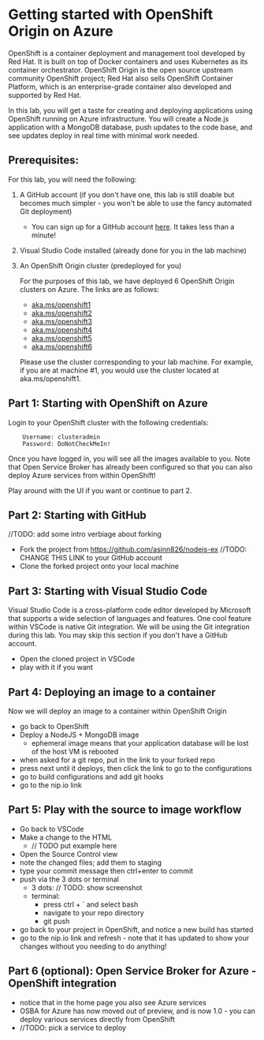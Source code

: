 # Getting started with OpenShift Origin on Azure

OpenShift is a container deployment and management tool developed by Red Hat. It is built on top of Docker containers and uses Kubernetes as its container orchestrator. OpenShift Origin is the open source upstream community OpenShift project; Red Hat also sells OpenShift Container Platform, which is an enterprise-grade container also developed and supported by Red Hat.

In this lab, you will get a taste for creating and deploying applications using OpenShift running on Azure infrastructure. You will create a Node.js application with a MongoDB database, push updates to the code base, and see updates deploy in real time with minimal work needed.

## Prerequisites:
For this lab, you will need the following:
1. A GitHub account (if you don't have one, this lab is still doable but becomes much simpler - you won't be able to use the fancy automated Git deployment)
    - You can sign up for a GitHub account [here](https://github.com/join). It takes less than a minute!
1. Visual Studio Code installed (already done for you in the lab machine)
1. An OpenShift Origin cluster (predeployed for you)

    For the purposes of this lab, we have deployed 6 OpenShift Origin clusters on Azure. The links are as follows:
    - [aka.ms/openshift1](https://aka.ms/openshift1)
    - [aka.ms/openshift2](https://aka.ms/openshift2)
    - [aka.ms/openshift3](https://aka.ms/openshift3)
    - [aka.ms/openshift4](https://aka.ms/openshift4)
    - [aka.ms/openshift5](https://aka.ms/openshift5)
    - [aka.ms/openshift6](https://aka.ms/openshift6)

    Please use the cluster corresponding to your lab machine. For example, if you are at machine #1, you would use the cluster located at aka.ms/openshift1.

## Part 1: Starting with OpenShift on Azure
Login to your OpenShift cluster with the following credentials:

        Username: clusteradmin
        Password: DoNotCheckMeIn!

Once you have logged in, you will see all the images available to you. Note that Open Service Broker has already been configured so that you can also deploy Azure services from within OpenShift!

Play around with the UI if you want or continue to part 2.

## Part 2: Starting with GitHub
//TODO: add some intro verbiage about forking

- Fork the project from https://github.com/asinn826/nodejs-ex //TODO: CHANGE THIS LINK to your GitHub account
- Clone the forked project onto your local machine

## Part 3: Starting with Visual Studio Code
Visual Studio Code is a cross-platform code editor developed by Microsoft that supports a wide selection of languages and features. One cool feature within VSCode is native Git integration. We will be using the Git integration during this lab. You may skip this section if you don't have a GitHub account.

- Open the cloned project in VSCode
- play with it if you want

## Part 4: Deploying an image to a container
Now we will deploy an image to a container within OpenShift Origin
- go back to OpenShift
- Deploy a NodeJS + MongoDB image
    - ephemeral image means that your application database will be lost of the host VM is rebooted
- when asked for a git repo, put in the link to your forked repo
- press next until it deploys, then click the link to go to the configurations
- go to build configurations and add git hooks
- go to the nip.io link

## Part 5: Play with the source to image workflow
- Go back to VSCode
- Make a change to the HTML
    * // TODO put example here
- Open the Source Control view
- note the changed files; add them to staging
- type your commit message then ctrl+enter to commit
- push via the 3 dots or terminal
    - 3 dots: // TODO: show screenshot
    - terminal: 
        - press ctrl + ` and select bash
        - navigate to your repo directory
        - git push
- go back to your project in OpenShift, and notice a new build has started
- go to the nip.io link and refresh - note that it has updated to show your changes without you needing to do anything!

## Part 6 (optional): Open Service Broker for Azure - OpenShift integration
- notice that in the home page you also see Azure services
- OSBA for Azure has now moved out of preview, and is now 1.0 - you can deploy various services directly from OpenShift
- //TODO: pick a service to deploy 
